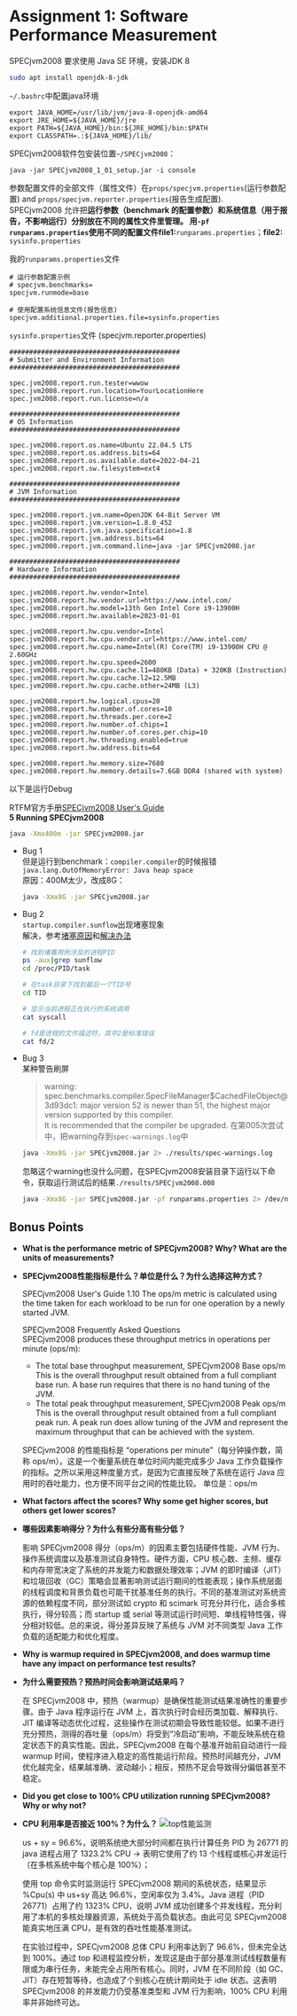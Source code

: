 # Assignment 1: Software Performance Measurement
SPECjvm2008 要求使用 Java SE 环境，安装JDK 8
```bash
sudo apt install openjdk-8-jdk
```
`~/.bashrc`中配置java环境
```
export JAVA_HOME=/usr/lib/jvm/java-8-openjdk-amd64
export JRE_HOME=${JAVA_HOME}/jre
export PATH=${JAVA_HOME}/bin:${JRE_HOME}/bin:$PATH
export CLASSPATH=.:${JAVA_HOME}/lib/
```
SPECjvm2008软件包安装位置`~/SPECjvm2008`：
```
java -jar SPECjvm2008_1_01_setup.jar -i console
```
参数配置文件的全部文件（属性文件）在`props/specjvm.properties`(运行参数配置) and `props/specjvm.reporter.properties`(报告生成配置).  
SPECjvm2008 允许把**运行参数（benchmark 的配置参数）和系统信息（用于报告，不影响运行）**分别放在不同的属性文件里管理。
用`-pf runparams.properties`使用不同的配置文件**file1:**`runparams.properties`；**file2:** `sysinfo.properties`


我的`runparams.properties`文件
```
# 运行参数配置示例
# specjvm.benchmarks=
specjvm.runmode=base

# 使用配置系统信息文件(报告信息)
specjvm.additional.properties.file=sysinfo.properties
```
`sysinfo.properties`文件 (specjvm.reporter.properties)
```
###########################################
# Submitter and Environment Information
###########################################

spec.jvm2008.report.run.tester=wwow
spec.jvm2008.report.run.location=YourLocationHere
spec.jvm2008.report.run.license=n/a

###########################################
# OS Information
###########################################

spec.jvm2008.report.os.name=Ubuntu 22.04.5 LTS
spec.jvm2008.report.os.address.bits=64
spec.jvm2008.report.os.available.date=2022-04-21
spec.jvm2008.report.sw.filesystem=ext4

###########################################
# JVM Information
###########################################

spec.jvm2008.report.jvm.name=OpenJDK 64-Bit Server VM
spec.jvm2008.report.jvm.version=1.8.0_452
spec.jvm2008.report.jvm.java.specification=1.8
spec.jvm2008.report.jvm.address.bits=64
spec.jvm2008.report.jvm.command.line=java -jar SPECjvm2008.jar

###########################################
# Hardware Information
###########################################

spec.jvm2008.report.hw.vendor=Intel
spec.jvm2008.report.hw.vendor.url=https://www.intel.com/
spec.jvm2008.report.hw.model=13th Gen Intel Core i9-13900H
spec.jvm2008.report.hw.available=2023-01-01

spec.jvm2008.report.hw.cpu.vendor=Intel
spec.jvm2008.report.hw.cpu.vendor.url=https://www.intel.com/
spec.jvm2008.report.hw.cpu.name=Intel(R) Core(TM) i9-13900H CPU @ 2.60GHz
spec.jvm2008.report.hw.cpu.speed=2600
spec.jvm2008.report.hw.cpu.cache.l1=480KB (Data) + 320KB (Instruction)
spec.jvm2008.report.hw.cpu.cache.l2=12.5MB
spec.jvm2008.report.hw.cpu.cache.other=24MB (L3)

spec.jvm2008.report.hw.logical.cpus=20
spec.jvm2008.report.hw.number.of.cores=10
spec.jvm2008.report.hw.threads.per.core=2
spec.jvm2008.report.hw.number.of.chips=1
spec.jvm2008.report.hw.number.of.cores.per.chip=10
spec.jvm2008.report.hw.threading.enabled=true
spec.jvm2008.report.hw.address.bits=64

spec.jvm2008.report.hw.memory.size=7680
spec.jvm2008.report.hw.memory.details=7.6GB DDR4 (shared with system)
```

以下是运行Debug  

RTFM官方手册[SPECjvm2008 User's Guide](https://www.spec.org/jvm2008/docs/UserGuide.html#WhereToRun)  
**5 Running SPECjvm2008**
```bash
java -Xmx400m -jar SPECjvm2008.jar
```
- Bug 1  
    但是运行到benchmark：`compiler.compiler`的时候报错`java.lang.OutOfMemoryError: Java heap space`  
    原因：400M太少，改成8G：
    ```bash
    java -Xmx8G -jar SPECjvm2008.jar
    ```
- Bug 2  
    `startup.compiler.sunflow`出现堵塞现象  
    解决，参考[堵塞原因](https://www.jianshu.com/p/9924b206bdfe)和[解决办法](https://blog.csdn.net/tylisitonny/article/details/114634878)  
    ```bash
    # 找到堵塞用例涉及的进程PID
    ps -aux|grep sunflow 
    cd /proc/PID/task

    # 在task目录下找到最后一个TID号
    cd TID

    # 显示当前进程正在执行的系统调用
    cat syscall 

    # fd是进程的文件描述符，其中2是标准错误
    cat fd/2
    ```
- Bug 3  
    某种警告刷屏  
    > warning: spec.benchmarks.compiler.SpecFileManager$CachedFileObject@3d93dc1: major version 52 is newer than 51, the highest major version supported by this compiler.   
    > It is recommended that the compiler be upgraded.
    在第005次尝试中，把warning存到`spec-warnings.log`中
    ```bash
    java -Xmx8G -jar SPECjvm2008.jar 2> ./results/spec-warnings.log
    ```
    忽略这个warning也没什么问题，在SPECjvm2008安装目录下运行以下命令，获取运行测试后的结果`./results/SPECjvm2008.008`
    ```bash
    java -Xmx8G -jar SPECjvm2008.jar -pf runparams.properties 2> /dev/null
    ```

## Bonus Points
- **What is the performance metric of SPECjvm2008? Why? What are the units of measurements?**
- **SPECjvm2008性能指标是什么？单位是什么？为什么选择这种方式？**

  SPECjvm2008 User's Guide 1.10
  The ops/m metric is calculated using the time taken for each workload to be run for one operation by a newly started JVM.
  
  SPECjvm2008 Frequently Asked Questions  
  SPECjvm2008 produces these throughput metrics in operations per minute (ops/m):
  - The total base throughput measurement, SPECjvm2008 Base ops/m
    This is the overall throughput result obtained from a full compliant base run. A base run requires that there is no hand tuning of the JVM.
  - The total peak throughput measurement, SPECjvm2008 Peak ops/m
    This is the overall throughput result obtained from a full compliant peak run. A peak run does allow tuning of the JVM and represent the maximum throughput that can be achieved with the system.  
    
  SPECjvm2008 的性能指标是 “operations per minute”（每分钟操作数，简称 ops/m）。这是一个衡量系统在单位时间内能完成多少 Java 工作负载操作的指标。之所以采用这种度量方式，是因为它直接反映了系统在运行 Java 应用时的吞吐能力，也方便不同平台之间的性能比较。
  单位是：ops/m  


- **What factors affect the scores? Why some get higher scores, but others get lower scores?** 
- **哪些因素影响得分？为什么有些分高有些分低？**

  影响 SPECjvm2008 得分（ops/m）的因素主要包括硬件性能、JVM 行为、操作系统调度以及基准测试自身特性。硬件方面，CPU 核心数、主频、缓存和内存带宽决定了系统的并发能力和数据处理效率；JVM 的即时编译（JIT）和垃圾回收（GC）策略会显著影响测试运行期间的性能表现；操作系统层面的线程调度和背景负载也可能干扰基准任务的执行。不同的基准测试对系统资源的依赖程度不同，部分测试如 crypto 和 scimark 可充分并行化，适合多核执行，得分较高；而 startup 或 serial 等测试运行时间短、单线程特性强，得分相对较低。总的来说，得分差异反映了系统与 JVM 对不同类型 Java 工作负载的适配能力和优化程度。


- **Why is warmup required in SPECjvm2008, and does warmup time have any impact on performance test results?**
- **为什么需要预热？预热时间会影响测试结果吗？**

  在 SPECjvm2008 中，预热（warmup）是确保性能测试结果准确性的重要步骤。由于 Java 程序运行在 JVM 上，首次执行时会经历类加载、解释执行、JIT 编译等动态优化过程，这些操作在测试初期会导致性能较低。如果不进行充分预热，测得的吞吐量（ops/m）将受到“冷启动”影响，不能反映系统在稳定状态下的真实性能。因此，SPECjvm2008 在每个基准开始前自动进行一段 warmup 时间，使程序进入稳定的高性能运行阶段。预热时间越充分，JVM 优化越完全，结果越准确、波动越小；相反，预热不足会导致得分偏低甚至不稳定。

- **Did you get close to 100% CPU utilization running SPECjvm2008? Why or why not?**  
- **CPU 利用率是否接近 100%？为什么？**
  ![top性能监测](./top.png)

  us + sy = 96.6%，说明系统绝大部分时间都在执行计算任务
  PID 为 26771 的 java 进程占用了 1323.2% CPU → 表明它使用了约 13 个线程或核心并发运行（在多核系统中每个核心是 100%）；

  使用 top 命令实时监测运行 SPECjvm2008 期间的系统状态，结果显示 %Cpu(s) 中 us+sy 高达 96.6%，空闲率仅为 3.4%。Java 进程（PID 26771）占用了约 1323% CPU，说明 JVM 成功创建多个并发线程，充分利用了本机的多核处理器资源，系统处于高负载状态。由此可见 SPECjvm2008 能真实地压满 CPU，是有效的吞吐性能基准测试。

  在实验过程中，SPECjvm2008 总体 CPU 利用率达到了 96.6%，但未完全达到 100%。通过 top 和进程监控分析，发现这是由于部分基准测试线程数量有限或为串行任务，未能完全占用所有核心。同时，JVM 在不同阶段（如 GC、JIT）存在短暂等待，也造成了个别核心在统计期间处于 idle 状态。这表明 SPECjvm2008 的并发能力仍受基准类型和 JVM 行为影响，100% CPU 利用率并非始终可达。




  



